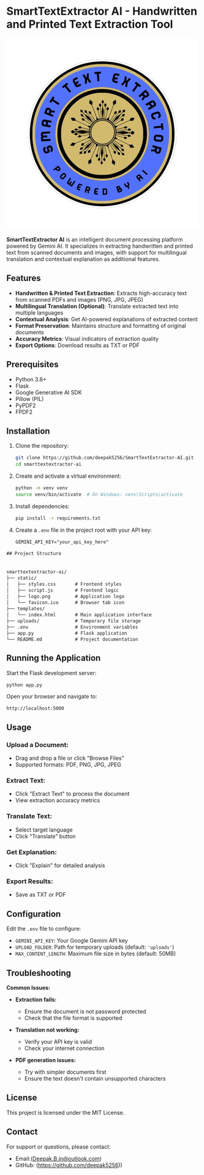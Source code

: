 

# SmartTextExtractor AI - Handwritten and Printed Text Extraction Tool

![SmartTextExtractor AI Logo](/static/logo.png)

**SmartTextExtractor AI** is an intelligent document processing platform powered by Gemini AI. It specializes in extracting handwritten and printed text from scanned documents and images, with support for multilingual translation and contextual explanation as additional features.

## Features

- **Handwritten & Printed Text Extraction**: Extracts high-accuracy text from scanned PDFs and images (PNG, JPG, JPEG)
- **Multilingual Translation (Optional)**: Translate extracted text into multiple languages
- **Contextual Analysis**: Get AI-powered explanations of extracted content
- **Format Preservation**: Maintains structure and formatting of original documents
- **Accuracy Metrics**: Visual indicators of extraction quality
- **Export Options**: Download results as TXT or PDF

## Prerequisites

- Python 3.8+
- Flask
- Google Generative AI SDK
- Pillow (PIL)
- PyPDF2
- FPDF2

## Installation

1. Clone the repository:
   ```bash
   git clone https://github.com/deepak5256/SmartTextExtractor-AI.git
   cd smarttextextractor-ai


2. Create and activate a virtual environment:

   ```bash
   python -m venv venv
   source venv/bin/activate  # On Windows: venv\Scripts\activate
   ```

3. Install dependencies:

   ```bash
   pip install -r requirements.txt
   ```

4. Create a `.env` file in the project root with your API key:

   ```env
   GEMINI_API_KEY="your_api_key_here"
   ```
  ```
## Project Structure


smarttextextractor-ai/
├── static/
│   ├── styles.css       # Frontend styles
│   ├── script.js        # Frontend logic
│   ├── logo.png         # Application logo
│   └── favicon.ico      # Browser tab icon
├── templates/
│   └── index.html       # Main application interface
├── uploads/             # Temporary file storage
├── .env                 # Environment variables
├── app.py               # Flask application
└── README.md            # Project documentation
```

## Running the Application

Start the Flask development server:

```bash
python app.py
```

Open your browser and navigate to:

```
http://localhost:5000
```

## Usage

### Upload a Document:

* Drag and drop a file or click "Browse Files"
* Supported formats: PDF, PNG, JPG, JPEG

### Extract Text:

* Click "Extract Text" to process the document
* View extraction accuracy metrics

### Translate Text:

* Select target language
* Click "Translate" button

### Get Explanation:

* Click "Explain" for detailed analysis

### Export Results:

* Save as TXT or PDF

## Configuration

Edit the `.env` file to configure:

* `GEMINI_API_KEY`: Your Google Gemini API key
* `UPLOAD_FOLDER`: Path for temporary uploads (default: `'uploads'`)
* `MAX_CONTENT_LENGTH`: Maximum file size in bytes (default: 50MB)

## Troubleshooting

**Common Issues:**

* **Extraction fails:**

  * Ensure the document is not password protected
  * Check that the file format is supported

* **Translation not working:**

  * Verify your API key is valid
  * Check your internet connection

* **PDF generation issues:**

  * Try with simpler documents first
  * Ensure the text doesn't contain unsupported characters

## License

This project is licensed under the MIT License.

## Contact

For support or questions, please contact:

* Email:(Deepak.B.in@outlook.com)
* GitHub: (https://github.com/deepak5256))


